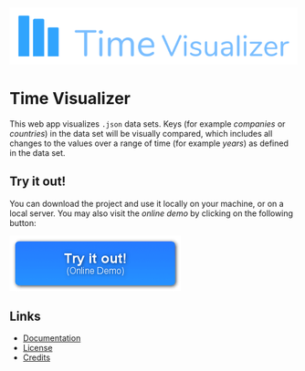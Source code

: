 
[![Logo showing three blue columns and the headline 'Time Visualizer'.](/doc/img/time-visualizer-logo.png)](#)

# Time Visualizer

This web app visualizes `.json` data sets. Keys (for example *companies* or *countries*) in the data set will be visually compared, which includes all changes to the values over a range of time (for example *years*) as defined in the data set.

## Try it out!

You can download the project and use it locally on your machine, or on a local server. You may also visit the *online demo* by clicking on the following button:

[![Show the online demo](/doc/img/online_demo_button.png)](https://christiandunkel.github.io/time-visualizer/)

## Links
- [Documentation](/doc/documentation.md)
- [License](LICENSE.md)
- [Credits](/doc/credits.md)
